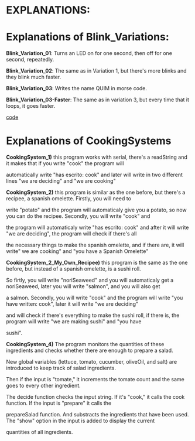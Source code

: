 # EXPLANATIONS:

# Explanations of Blink_Variations:

**Blink_Variation_01**: Turns an LED on for one second, then off for one second, repeatedly.

**Blink_Variation_02**: The same as in Variation 1, but there's more blinks and they blink much faster.

**Blink_Variation_03**: Writes the name QUIM in morse code.

**Blink_Variation_03-Faster**: The same as in variation 3, but every time that it loops, it goes faster.

[code](https://github.com/QuimMontane/J25-programmig-Quim/blob/main/Arduino/Blink_Explanation)



# Explanations of CookingSystems

**CookingSystem_1)** this program works with serial, there's a readString and it makes that if you write "cook" the program will 

automatically write "has escrito: cook" and later will write in two different lines "we are deciding" and "we are cooking"


**CookingSystem_2)** this program is similar as the one before, but there's a recipee, a spanish omelette. Firstly, you will need to 

write "potato" and the program will automaticaly give you a potato, so now you can do the recipee. Secondly, you will write "cook" and 

the program will automaticaly write "has escrito: cook" and after it will write "we are deciding", the program will check if there's all 

the necessary things to make the spanish omelette, and if there are, it will write" we are cooking" and "you have a Spanish Omelette"


**CookingSystem_2_My_Own_Recipee)** this program is the same as the one before, but instead of a spanish omelette, is a sushi roll. 

So firtly, you will write "noriSeaweed" and you will automaticaly get a noriSeaweed, later you will write "salmon", and you will also get 

a salmon. Secondly, you will write "cook" and the program will write "you have written: cook", later it will write "we are deciding" 

and will check if there's everything to make the sushi roll, if there is, the program will write "we are making sushi" and "you have 

sushi".

**CookingSystem_4)** The program monitors the quantities of these ingredients and checks whether there are enough to prepare a salad.

New global variables (lettuce, tomato, cucumber, oliveOil, and salt) are introduced to keep track of salad ingredients.

Then if the input is "tomate," it increments the tomate count and the same goes to every other ingredient.

The decide function checks the input string. If it's "cook," it calls the cook function. If the input is "prepare" it calls the 

prepareSalad function. And substracts the ingredients that have been used. The "show" option in the input is added to display the current 

quantities of all ingredients.
